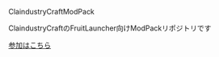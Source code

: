 ClaindustryCraftModPack

ClaindustryCraftのFruitLauncher向けModPackリポジトリです

[参加はこちら](https://tinyurl.com/frlc-orangeserver)
